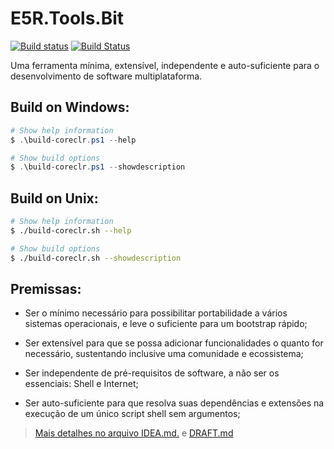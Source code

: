 # E5R.Tools.Bit

[![Build status](https://ci.appveyor.com/api/projects/status/toqbgycdwfua2ide?svg=true)](https://ci.appveyor.com/project/erlimar/bit)
[![Build Status](https://travis-ci.org/erlimar/bit.svg?branch=master)](https://travis-ci.org/erlimar/bit)

Uma ferramenta mínima, extensível, independente e auto-suficiente para o desenvolvimento de software multiplataforma.

Build on Windows:
-----------------

```powershell
# Show help information
$ .\build-coreclr.ps1 --help

# Show build options
$ .\build-coreclr.ps1 --showdescription
```

Build on Unix:
--------------
```sh
# Show help information
$ ./build-coreclr.sh --help

# Show build options
$ ./build-coreclr.sh --showdescription
```

Premissas:
----------

* Ser o mínimo necessário para possibilitar portabilidade a vários sistemas operacionais, e leve o suficiente para um bootstrap rápido;

* Ser extensível para que se possa adicionar funcionalidades o quanto for necessário, sustentando inclusive uma comunidade e ecossistema;

* Ser independente de pré-requisitos de software, a não ser os essenciais: Shell e Internet;

* Ser auto-suficiente para que resolva suas dependências e extensões na execução de um único script shell sem argumentos;

> [Mais detalhes no arquivo IDEA.md.](IDEA.md) e [DRAFT.md](DRAFT.md)
